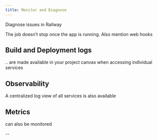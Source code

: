 ```yaml
---
title: Monitor and Diagnose
---
```


Diagnose issues in Railway

The job doesn’t stop once the app is running.  Also mention web hooks

## Build and Deployment logs

.. are made available in your project canvas when accessing individual services

## Observability

A centralized log view of all services is also available

## Metrics

can also be monitored

--
